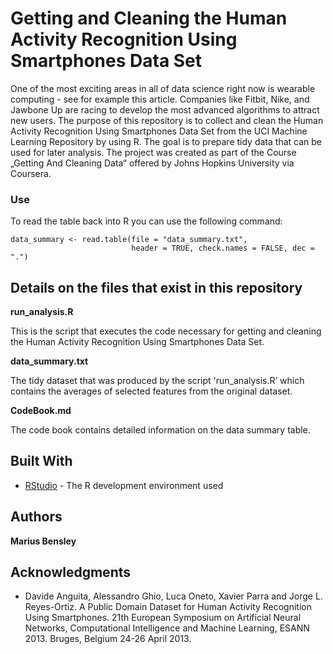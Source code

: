 # Getting and Cleaning the Human Activity Recognition Using Smartphones Data Set

One of the most exciting areas in all of data science right now is wearable computing - see for example this article. Companies like Fitbit, Nike, and Jawbone Up are racing to develop the most advanced algorithms to attract new users. The purpose of this repository is to collect and clean the Human Activity Recognition Using Smartphones Data Set from the UCI Machine Learning Repository by using R. The goal is to prepare tidy data that can be used for later analysis. The project was created as part of the Course „Getting And Cleaning Data“ offered by Johns Hopkins University via Coursera.

### Use

To read the table back into R you can use the following command:
```
data_summary <- read.table(file = "data_summary.txt",
                           header = TRUE, check.names = FALSE, dec = ".") 
```
## Details on the files that exist in this repository

**run_analysis.R**

This is the script that executes the code necessary for getting and cleaning the Human Activity Recognition Using Smartphones Data Set.

**data_summary.txt**

The tidy dataset that was produced by the script 'run_analysis.R’ which contains the averages of selected features from the original dataset.

**CodeBook.md**

The code book contains detailed information on the data summary table.
 
## Built With

* [RStudio](http://www.) - The R development environment used

## Authors

**Marius Bensley**

## Acknowledgments

* Davide Anguita, Alessandro Ghio, Luca Oneto, Xavier Parra and Jorge L. Reyes-Ortiz. A Public Domain Dataset for Human Activity Recognition Using Smartphones. 21th European Symposium on Artificial Neural Networks, Computational Intelligence and Machine Learning, ESANN 2013. Bruges, Belgium 24-26 April 2013. 
